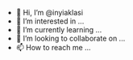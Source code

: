 - 👋 Hi, I’m @inyiaklasi
- 👀 I’m interested in ...
- 🌱 I’m currently learning ...
- 💞️ I’m looking to collaborate on ...
- 📫 How to reach me ...

<!---
inyiaklasi/inyiaklasi is a ✨ special ✨ repository because its `README.md` (this file) appears on your GitHub profile.
You can click the Preview link to take a look at your changes.
--->
